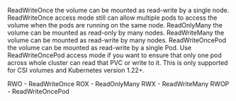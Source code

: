 ReadWriteOnce
    the volume can be mounted as read-write by a single node. ReadWriteOnce access mode still can allow multiple pods to access the volume when the pods are running on the same node.
ReadOnlyMany
    the volume can be mounted as read-only by many nodes.
ReadWriteMany
    the volume can be mounted as read-write by many nodes.
ReadWriteOncePod
    the volume can be mounted as read-write by a single Pod. Use ReadWriteOncePod access mode if you want to ensure that only one pod across whole cluster can read that PVC or write to it. This is only supported for CSI volumes and Kubernetes version 1.22+.

RWO - ReadWriteOnce
ROX - ReadOnlyMany
RWX - ReadWriteMany
RWOP - ReadWriteOncePod
